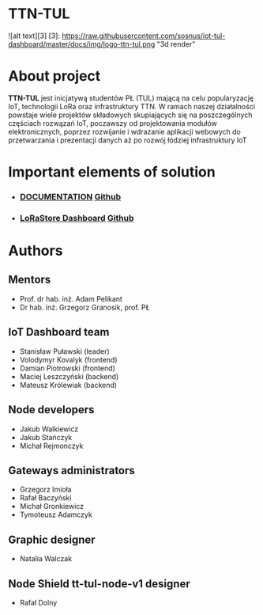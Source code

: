 ﻿# TTN-TUL

![alt text][3]
[3]: https://raw.githubusercontent.com/sosnus/iot-tul-dashboard/master/docs/img/logo-ttn-tul.png "3d render"

# About project

**TTN-TUL** jest inicjatywą studentów PŁ (TUL) mającą na celu popularyzację IoT, technologii LoRa oraz infrastruktury TTN. W ramach naszej działalności powstaje wiele projektów składowych skupiających się na poszczególnych częściach rozwązań IoT, poczawszy od projektowania modułów elektronicznych, poprzez rozwijanie i wdrazanie aplikacji webowych do przetwarzania i prezentacji danych aż po rozwój łódziej infrastruktury IoT

# Important elements of solution

* ### [DOCUMENTATION](https://ttn-tul.readthedocs.io/en/latest/) [Github](https://github.com/sosnus/ttn-tul) 
* ### [LoRaStore Dashboard](https://sosnus.github.io/iot-tul/Charts.html) [Github](https://github.com/sosnus/iot-tul)

# Authors

## Mentors

* Prof. dr hab. inż. Adam Pelikant
* Dr hab. inż. Grzegorz Granosik, prof. PŁ

## IoT Dashboard team

* Stanisław Puławski (leader)
* Volodymyr Kovalyk (frontend)
* Damian Piotrowski (frontend)
* Maciej Leszczyński (backend)
* Mateusz Królewiak (backend)

## Node developers

* Jakub Walkiewicz
* Jakub Stańczyk
* Michał Rejmonczyk

## Gateways administrators

* Grzegorz Imioła
* Rafał Baczyński
* Michał Gronkiewicz
* Tymoteusz Adamczyk

## Graphic designer

* Natalia Walczak

## Node Shield tt-tul-node-v1 designer

* Rafał Dolny

